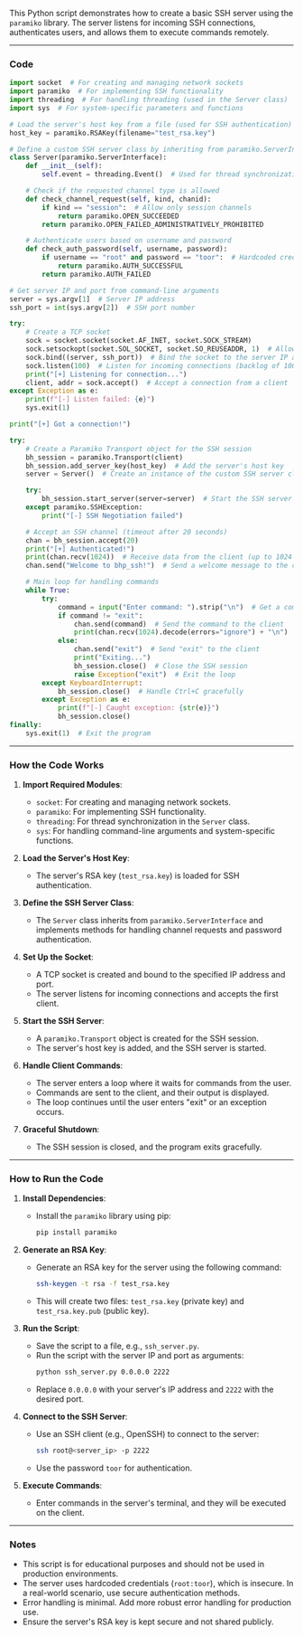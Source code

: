 This Python script demonstrates how to create a basic SSH server using the `paramiko` library. The server listens for incoming SSH connections, authenticates users, and allows them to execute commands remotely.

---

### Code

```python
import socket  # For creating and managing network sockets
import paramiko  # For implementing SSH functionality
import threading  # For handling threading (used in the Server class)
import sys  # For system-specific parameters and functions

# Load the server's host key from a file (used for SSH authentication)
host_key = paramiko.RSAKey(filename="test_rsa.key")

# Define a custom SSH server class by inheriting from paramiko.ServerInterface
class Server(paramiko.ServerInterface):
    def __init__(self):
        self.event = threading.Event()  # Used for thread synchronization

    # Check if the requested channel type is allowed
    def check_channel_request(self, kind, chanid):
        if kind == "session":  # Allow only session channels
            return paramiko.OPEN_SUCCEEDED
        return paramiko.OPEN_FAILED_ADMINISTRATIVELY_PROHIBITED

    # Authenticate users based on username and password
    def check_auth_password(self, username, password):
        if username == "root" and password == "toor":  # Hardcoded credentials
            return paramiko.AUTH_SUCCESSFUL
        return paramiko.AUTH_FAILED

# Get server IP and port from command-line arguments
server = sys.argv[1]  # Server IP address
ssh_port = int(sys.argv[2])  # SSH port number

try:
    # Create a TCP socket
    sock = socket.socket(socket.AF_INET, socket.SOCK_STREAM)
    sock.setsockopt(socket.SOL_SOCKET, socket.SO_REUSEADDR, 1)  # Allow reuse of the address
    sock.bind((server, ssh_port))  # Bind the socket to the server IP and port
    sock.listen(100)  # Listen for incoming connections (backlog of 100)
    print("[+] Listening for connection...")
    client, addr = sock.accept()  # Accept a connection from a client
except Exception as e:
    print(f"[-] Listen failed: {e}")
    sys.exit(1)

print("[+] Got a connection!")

try:
    # Create a Paramiko Transport object for the SSH session
    bh_session = paramiko.Transport(client)
    bh_session.add_server_key(host_key)  # Add the server's host key
    server = Server()  # Create an instance of the custom SSH server class

    try:
        bh_session.start_server(server=server)  # Start the SSH server
    except paramiko.SSHException:
        print("[-] SSH Negotiation failed")

    # Accept an SSH channel (timeout after 20 seconds)
    chan = bh_session.accept(20)
    print("[+] Authenticated!")
    print(chan.recv(1024))  # Receive data from the client (up to 1024 bytes)
    chan.send("Welcome to bhp_ssh!")  # Send a welcome message to the client

    # Main loop for handling commands
    while True:
        try:
            command = input("Enter command: ").strip("\n")  # Get a command from the user
            if command != "exit":
                chan.send(command)  # Send the command to the client
                print(chan.recv(1024).decode(errors="ignore") + "\n")  # Print the command output
            else:
                chan.send("exit")  # Send "exit" to the client
                print("Exiting...")
                bh_session.close()  # Close the SSH session
                raise Exception("exit")  # Exit the loop
        except KeyboardInterrupt:
            bh_session.close()  # Handle Ctrl+C gracefully
        except Exception as e:
            print(f"[-] Caught exception: {str(e)}")
            bh_session.close()
finally:
    sys.exit(1)  # Exit the program
```

---

### How the Code Works

1. **Import Required Modules**:
   - `socket`: For creating and managing network sockets.
   - `paramiko`: For implementing SSH functionality.
   - `threading`: For thread synchronization in the `Server` class.
   - `sys`: For handling command-line arguments and system-specific functions.

2. **Load the Server's Host Key**:
   - The server's RSA key (`test_rsa.key`) is loaded for SSH authentication.

3. **Define the SSH Server Class**:
   - The `Server` class inherits from `paramiko.ServerInterface` and implements methods for handling channel requests and password authentication.

4. **Set Up the Socket**:
   - A TCP socket is created and bound to the specified IP address and port.
   - The server listens for incoming connections and accepts the first client.

5. **Start the SSH Server**:
   - A `paramiko.Transport` object is created for the SSH session.
   - The server's host key is added, and the SSH server is started.

6. **Handle Client Commands**:
   - The server enters a loop where it waits for commands from the user.
   - Commands are sent to the client, and their output is displayed.
   - The loop continues until the user enters "exit" or an exception occurs.

7. **Graceful Shutdown**:
   - The SSH session is closed, and the program exits gracefully.

---

### How to Run the Code

1. **Install Dependencies**:
   - Install the `paramiko` library using pip:
     ```bash
     pip install paramiko
     ```

2. **Generate an RSA Key**:
   - Generate an RSA key for the server using the following command:
     ```bash
     ssh-keygen -t rsa -f test_rsa.key
     ```
   - This will create two files: `test_rsa.key` (private key) and `test_rsa.key.pub` (public key).

3. **Run the Script**:
   - Save the script to a file, e.g., `ssh_server.py`.
   - Run the script with the server IP and port as arguments:
     ```bash
     python ssh_server.py 0.0.0.0 2222
     ```
   - Replace `0.0.0.0` with your server's IP address and `2222` with the desired port.

4. **Connect to the SSH Server**:
   - Use an SSH client (e.g., OpenSSH) to connect to the server:
     ```bash
     ssh root@<server_ip> -p 2222
     ```
   - Use the password `toor` for authentication.

5. **Execute Commands**:
   - Enter commands in the server's terminal, and they will be executed on the client.

---

### Notes
- This script is for educational purposes and should not be used in production environments.
- The server uses hardcoded credentials (`root:toor`), which is insecure. In a real-world scenario, use secure authentication methods.
- Error handling is minimal. Add more robust error handling for production use.
- Ensure the server's RSA key is kept secure and not shared publicly.
